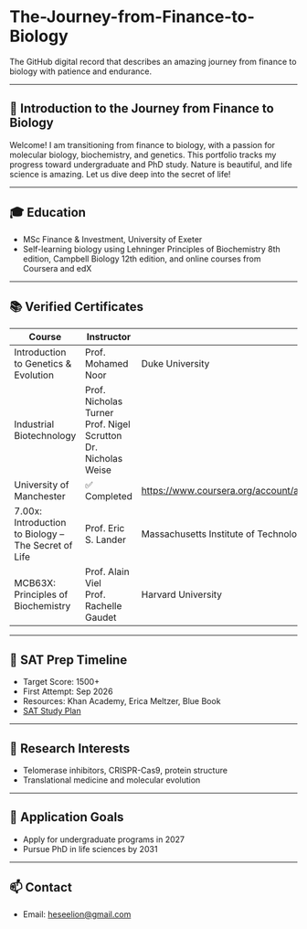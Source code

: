 # The-Journey-from-Finance-to-Biology

The GitHub digital record that describes an amazing journey from finance to biology with patience and endurance.

---

## 🧬 Introduction to the Journey from Finance to Biology
Welcome! I am transitioning from finance to biology, with a passion for molecular biology, biochemistry, and genetics. This portfolio tracks my progress toward undergraduate and PhD study. Nature is beautiful, and life science is amazing. Let us dive deep into the secret of life!

---

## 🎓 Education
- MSc Finance & Investment, University of Exeter
- Self-learning biology using Lehninger Principles of Biochemistry 8th edition, Campbell Biology 12th edition, and online courses from Coursera and edX

---

## 📚 Verified Certificates
| Course | Instructor | Institution | Status | Certificate |
|--------|------------|-------------|--------|-------------|
| Introduction to Genetics & Evolution | Prof. Mohamed Noor | Duke University | ✅ Completed | https://www.coursera.org/account/accomplishments/certificate/D52K7P413N01 |
| Industrial Biotechnology | Prof. Nicholas Turner<br>Prof. Nigel Scrutton<br>Dr. Nicholas Weise
 | University of Manchester | ✅ Completed | https://www.coursera.org/account/accomplishments/certificate/UXHHCO715W2U |
| 7.00x: Introduction to Biology – The Secret of Life | Prof. Eric S. Lander | Massachusetts Institute of Technology | ✅ Completed | https://courses.edx.org/certificates/eda3a15212084a518bc2c13ec960b79d?_gl=1*35x9za*_gcl_au*MTMwNTMzMzk4NS4xNzQ4NTg1MjQz*_ga*MTA3MTI5MTM0MC4xNzQ4NTg1MjM3*_ga_D3KS4KMDT0*czE3NTQ2MjU3MDgkbzIyMyRnMCR0MTc1NDYyNTcwOCRqNjAkbDAkaDA. |
| MCB63X: Principles of Biochemistry | Prof. Alain Viel<br>Prof. Rachelle Gaudet | Harvard University | 🔄 In Progress | Expected Sep 2025 |

---

## 🧠 SAT Prep Timeline
- Target Score: 1500+
- First Attempt: Sep 2026
- Resources: Khan Academy, Erica Meltzer, Blue Book
- [SAT Study Plan](link-to-Notion)

---

## 🧪 Research Interests
- Telomerase inhibitors, CRISPR-Cas9, protein structure
- Translational medicine and molecular evolution

---

## 🧾 Application Goals
- Apply for undergraduate programs in 2027
- Pursue PhD in life sciences by 2031

---

## 📫 Contact
- Email: heseelion@gmail.com
